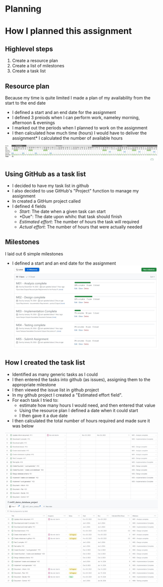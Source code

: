 # Planning

# How I planned this assignment
## Highlevel steps
1. Create a resource plan
2. Create a list of milestones
3. Create a task list

## Resource plan
Because my time is quite limited I made a plan of my availability from the start to the end date
* I defined a start and an end date for the assignment
* I defined 3 preiods when I can perform work, nameley morning, afternoon & evenings
* I marked out the periods when I planned to work on the assignment
* I then calculated how much time (hours) I would have to deliver the assignment* I calculated the number of available hours

![Resource Plan][plan1]

## Using GitHub as a task list
* I decided to have my task list in github
* I also decided to use GitHub's "Project" function to manage my assignment
* In created a GitHum project called
* I defined 4 fields
  * *Start*: The date when a given task can start
  * *Due": The date upon whihc that task should finish
  * *Estimated effort*: The number of hours the task will required
  * *Actual effort*: The number of hours that were actually needed

## Milestones
I laid out 6 simple milestones
* I defined a start and an end date for the assignment
![Milestones][plan4]

## How I created the task list
* Identified as many generic tasks as I could
* I then entered the tasks into github (as issues), assigning them to the appropriate milestone
* I then viewed the issue list in github project
* In my github project I created a "Estimated effort field".
* For each task I tried to:
  * estimate how many hours I would need, and then entered that value
  *	Using the resource plan I defined a date when it could start
  * I then gave it a due date
* I then calculated the total number of hours required and made sure it was below

![Resource Plan][plan2]
![Resource Plan][plan3]

[plan1]: ../02_resources/images/plan-resource-plan.JPG
[plan2]: ../02_resources/images/plan-tasklist-01.JPG
[plan3]: ../02_resources/images/plan-tasklist-02.JPG
[plan4]: ../02_resources/images/plan-milestones.JPG